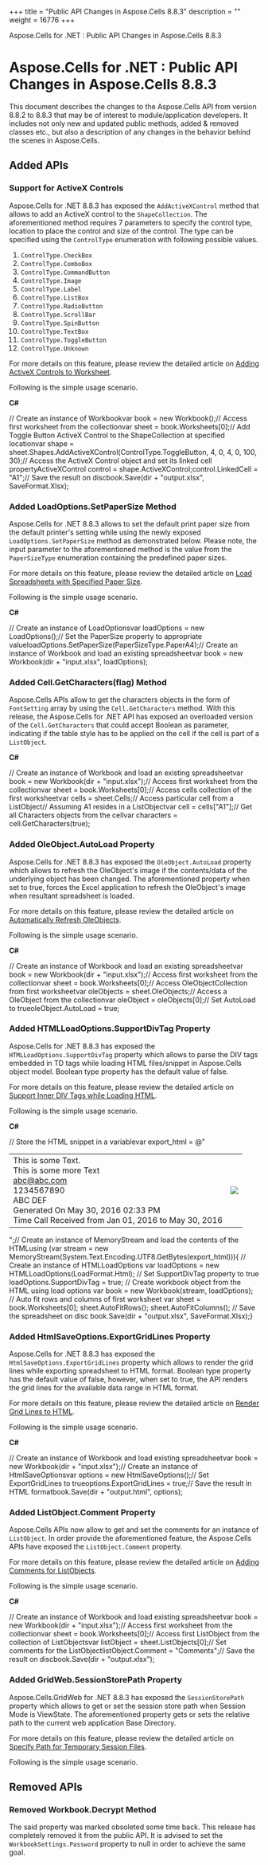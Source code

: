 +++
title = "Public API Changes in Aspose.Cells 8.8.3" 
description = "" 
weight = 16776 
+++

Aspose.Cells for .NET : Public API Changes in Aspose.Cells 8.8.3  

# Aspose.Cells for .NET : Public API Changes in Aspose.Cells 8.8.3


This document describes the changes to the Aspose.Cells API from version 8.8.2 to 8.8.3 that may be of interest to module/application developers. It includes not only new and updated public methods, added & removed classes etc., but also a description of any changes in the behavior behind the scenes in Aspose.Cells.

## Added APIs

### Support for ActiveX Controls

Aspose.Cells for .NET 8.8.3 has exposed the `AddActiveXControl` method that allows to add an ActiveX control to the `ShapeCollection`. The aforementioned method requires 7 parameters to specify the control type, location to place the control and size of the control. The type can be specified using the `ControlType` enumeration with following possible values.

1.  `ControlType.CheckBox`
2.  `ControlType.ComboBox`
3.  `ControlType.CommandButton`
4.  `ControlType.Image`
5.  `ControlType.Label`
6.  `ControlType.ListBox`
7.  `ControlType.RadioButton`
8.  `ControlType.ScrollBar`
9.  `ControlType.SpinButton`
10.  `ControlType.TextBox`
11.  `ControlType.ToggleButton`
12.  `ControlType.Unknown`

For more details on this feature, please review the detailed article on [Adding ActiveX Controls to Worksheet](http://www.aspose.com/docs/display/cellsnet/Add+ActiveX+Controls+using+Aspose.Cells).

Following is the simple usage scenario.

**C#**

// Create an instance of Workbookvar book = new Workbook();// Access first worksheet from the collectionvar sheet = book.Worksheets\[0\];// Add Toggle Button ActiveX Control to the ShapeCollection at specified locationvar shape = sheet.Shapes.AddActiveXControl(ControlType.ToggleButton, 4, 0, 4, 0, 100, 30);// Access the ActiveX Control object and set its linked cell propertyActiveXControl control = shape.ActiveXControl;control.LinkedCell = "A1";// Save the result on discbook.Save(dir + "output.xlsx", SaveFormat.Xlsx);

### Added LoadOptions.SetPaperSize Method

Aspose.Cells for .NET 8.8.3 allows to set the default print paper size from the default printer's setting while using the newly exposed `LoadOptions.SetPaperSize` method as demonstrated below. Please note, the input parameter to the aforementioned method is the value from the `PaperSizeType` enumeration containing the predefined paper sizes.

For more details on this feature, please review the detailed article on [Load Spreadsheets with Specified Paper Size](http://www.aspose.com/docs/display/cellsnet/Load+Workbook+with+specified+Printer+Paper+Size).

Following is the simple usage scenario.

**C#**

// Create an instance of LoadOptionsvar loadOptions = new LoadOptions();// Set the PaperSize property to appropriate valueloadOptions.SetPaperSize(PaperSizeType.PaperA4);// Create an instance of Workbook and load an existing spreadsheetvar book = new Workbook(dir + "input.xlsx", loadOptions);

### Added Cell.GetCharacters(flag) Method

Aspose.Cells APIs allow to get the characters objects in the form of `FontSetting` array by using the `Cell.GetCharacters` method. With this release, the Aspose.Cells for .NET API has exposed an overloaded version of the `Cell.GetCharacters` that could accept Boolean as parameter, indicating if the table style has to be applied on the cell if the cell is part of a `ListObject`.

**C#**

// Create an instance of Workbook and load an existing spreadsheetvar book = new Workbook(dir + "input.xlsx");// Access first worksheet from the collectionvar sheet = book.Worksheets\[0\];// Access cells collection of the first worksheetvar cells = sheet.Cells;// Access particular cell from a ListObject// Assuming A1 resides in a ListObjectvar cell = cells\["A1"\];// Get all Characters objects from the cellvar characters = cell.GetCharacters(true);

### Added OleObject.AutoLoad Property

Aspose.Cells for .NET 8.8.3 has exposed the `OleObject.AutoLoad` property which allows to refresh the OleObject's image if the contents/data of the underlying object has been changed. The aforementioned property when set to true, forces the Excel application to refresh the OleObject's image when resultant spreadsheet is loaded.

For more details on this feature, please review the detailed article on [Automatically Refresh OleObjects](http://www.aspose.com/docs/display/cellsnet/Automatically+refresh+OLE+object+via+Microsoft+Excel+using+Aspose.Cells).

Following is the simple usage scenario.

**C#**

// Create an instance of Workbook and load an existing spreadsheetvar book = new Workbook(dir + "input.xlsx");// Access first worksheet from the collectionvar sheet = book.Worksheets\[0\];// Access OleObjectCollection from first worksheetvar oleObjects = sheet.OleObjects;// Access a OleObject from the collectionvar oleObject = oleObjects\[0\];// Set AutoLoad to trueoleObject.AutoLoad = true;

### Added HTMLLoadOptions.SupportDivTag Property

Aspose.Cells for .NET 8.8.3 has exposed the `HTMLLoadOptions.SupportDivTag` property which allows to parse the DIV tags embedded in TD tags while loading HTML files/snippet in Aspose.Cells object model. Boolean type property has the default value of false.

For more details on this feature, please review the detailed article on [Support Inner DIV Tags while Loading HTML](http://www.aspose.com/docs/display/cellsnet/Support+the+layout+of+DIV+tags+while+loading+html+to+excel+workbook).

Following is the simple usage scenario.

**C#**

// Store the HTML snippet in a variablevar export\_html = @"<html><body>    <table>        <tr>            <td>                <div>This is some Text.</div>                <div>                    <div>                        <span>This is some more Text</span>                    </div>                    <div>                        <span>abc@abc.com</span>                    </div>                    <div>                        <span>1234567890</span>                    </div>                    <div>                        <span>ABC DEF</span>                    </div>                </div>                <div>Generated On May 30, 2016 02:33 PM <br />Time Call Received from Jan 01, 2016 to May 30, 2016</div>            </td>            <td>                <img src='ASpose\_logo\_100x100.png' />            </td>        </tr>    </table></body></html>";// Create an instance of MemoryStream and load the contents of the HTMLusing (var stream = new MemoryStream(System.Text.Encoding.UTF8.GetBytes(export\_html))){    // Create an instance of HTMLLoadOptions    var loadOptions = new HTMLLoadOptions(LoadFormat.Html);    // Set SupportDivTag property to true    loadOptions.SupportDivTag = true;    // Create workbook object from the HTML using load options    var book = new Workbook(stream, loadOptions);    // Auto fit rows and columns of first worksheet    var sheet = book.Worksheets\[0\];    sheet.AutoFitRows();    sheet.AutoFitColumns();    // Save the spreadsheet on disc    book.Save(dir + "output.xlsx", SaveFormat.Xlsx);}

### Added HtmlSaveOptions.ExportGridLines Property

Aspose.Cells for .NET 8.8.3 has exposed the `HtmlSaveOptions.ExportGridLines` property which allows to render the grid lines while exporting spreadsheet to HTML format. Boolean type property has the default value of false, however, when set to true, the API renders the grid lines for the available data range in HTML format.

For more details on this feature, please review the detailed article on [Render Grid Lines to HTML](http://www.aspose.com/docs/display/cellsnet/Export+Excel+to+HTML+with+GridLines).

Following is the simple usage scenario.

**C#**

// Create an instance of Workbook and load existing spreadsheetvar book = new Workbook(dir + "input.xlsx");// Create an instance of HtmlSaveOptionsvar options = new HtmlSaveOptions();// Set ExportGridLines to trueoptions.ExportGridLines = true;// Save the result in HTML formatbook.Save(dir + "output.html", options);

### Added ListObject.Comment Property

Aspose.Cells APIs now allow to get and set the comments for an instance of `ListObject`. In order provide the aforementioned feature, the Aspose.Cells APIs have exposed the `ListObject.Comment` property.

For more details on this feature, please review the detailed article on [Adding Comments for ListObjects](http://www.aspose.com/docs/display/cellsnet/Set+the+Comment+of+Table+or+List+Object+inside+the+Worksheet).

Following is the simple usage scenario.

**C#**

// Create an instance of Workbook and load existing spreadsheetvar book = new Workbook(dir + "input.xlsx");// Access first worksheet from the collectionvar sheet = book.Worksheets\[0\];// Access first ListObject from the collection of ListObjectsvar listObject = sheet.ListObjects\[0\];// Set comments for the ListObjectlistObject.Comment = "Comments";// Save the result on discbook.Save(dir + "output.xlsx");

### Added GridWeb.SessionStorePath Property

Aspose.Cells.GridWeb for .NET 8.8.3 has exposed the `SessionStorePath` property which allows to get or set the session store path when Session Mode is ViewState. The aforementioned property gets or sets the relative path to the current web application Base Directory.

For more details on this feature, please review the detailed article on [Specify Path for Temporary Session Files](http://www.aspose.com/docs/display/cellsnet/Specify+the+path+where+GridWeb+stores+temporary+session+files).

Following is the simple usage scenario.

## Removed APIs

### Removed Workbook.Decrypt Method

The said property was marked obsoleted some time back. This release has completely removed it from the public API. It is advised to set the `WorkbookSettings.Password` property to null in order to achieve the same goal.

